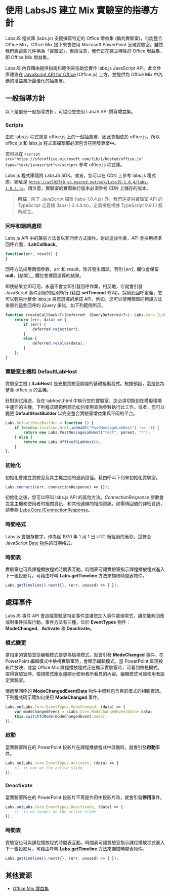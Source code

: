 
# <a name="guidelines-for-creating-labs-for-mix-using-labsjs"></a>使用 LabsJS 建立 Mix 實驗室的指導方針



LabsJS 程式庫 (labs.js) 支援撰寫特定的 Office 增益集 (稱為實驗室)，它能整合 Office Mix。Office Mix 接下來會使用 Microsoft PowerPoint 呈現實驗室。雖然我們將這些元件稱為「實驗室」，但請注意，我們正在建立特殊的 Office 增益集，即 Office Mix 增益集。

LabsJS 內容藉由提供指南和範例來協助您實作 labs.js JavaScript API。此文件庫建置在 [JavaScript API for Office](../../../reference/javascript-api-for-office.md) (Office.js) 上方，並提供為 Office Mix 中內嵌的增益集所最佳化的抽象層。


## <a name="general-guidelines"></a>一般指導方針


以下是部分一般指導方針，可協助您使用 LabJS API 撰寫增益集。


### <a name="scripts"></a>Scripts

由於 labs.js 程式庫是 office.js 上的一個抽象層，因此會相依於 office.js，所以 office.js 和 labs.js 程式庫檔案都必須包含在開發專案中。 

您可以在 `<script src="https://sforoffice.microsoft.com/lib/1/hosted/office.js" type="text/javascript"></script>` 參考 office.js 程式庫。

Labs.js 程式庫隨附 LabsJS SDK。或者，您可以在 CDN 上參考 labs.js 程式庫，網址是  <code>https://az592748.vo.msecnd.net/sdk/LabsJS-1.0.4/labs-1.0.4.js</code>。請注意，實驗室的實際執行版本必須參考 CDN 上儲存的版本。


 >**附註**：除了 JavaScript 檔案 (labs-1.0.4.js) 外，我們還提供實驗室 API 的 TypeScript 定義檔 (labs-1.0.4.d.ts)。定義檔是根據 TypeScript 0.9.1.1 版所建立。


### <a name="callbacks-and-error-handling"></a>回呼和錯誤處理

Labs.js API 中的某些方法會以非同步方式操作。對於這些作業，API 會採用標準回呼介面，**ILabCallback**。 


```js
function(err, result) {
}
```

回呼方法採用兩個參數，_err_ 和 _result_。除非發生錯誤，否則 [_err]__ 欄位會保留 **null**。[結果]__ 欄位會傳回運算的結果。

即使結果立即可用，永遠不會立即引發回呼作業。相反地，它就會引發 JavaScript 事件迴圈的個別執行 (藉由 **setTimeout** 呼叫)。採用此回呼定義，您可以輕易地整合 labs.js 與您選擇的承諾 API。例如，您可以使用簡單的轉譯方法來替代這些回呼的 jQuery 承諾，如下列範例所示。




```js
function createCallback<T>(deferred: JQueryDeferred<T>): Labs.Core.ILabCallback<T> {
    return (err, data) => {
        if (err) {
            deferred.reject(err);
        }
        else {
            deferred.resolve(data);
        }
    };
}
```


### <a name="lab-host-and-defaultlabhost"></a>實驗室主機和 DefaultLabHost

實驗室主機 ( **ILabHost**) 是支援實驗室開發的基礎驅動程式。根據預設，這是設為整合 office.js 的主機。

針對測試用途，及在 labhost.html 中執行您的實驗室，您必須切換到在模擬環境中運作的主機。下列程式碼範例顯示如何使用查詢參數執行此工作。或者，您可以變更 **DefaultHostBuilder** 以完全整合實驗室增益集與不同的平台。




```js
Labs.DefaultHostBuilder = function () {
    if (window.location.href.indexOf("PostMessageLabHost") !== -1) {
        return new Labs.PostMessageLabHost("test", parent, "*");
    } else {
        return new Labs.OfficeJSLabHost();
    }
};
```


### <a name="initialization"></a>初始化

初始化會建立實驗室及其主機之間的通訊路徑。藉由呼叫下列來初始化實驗室。


```js
Labs.connect((err, connectionResponse) => {});
```

初始化之後，您可以呼叫 labs.js API 的其他方法。_ConnectionResponse_ 參數會包含主機和使用者的相關資訊，和其他連線的相關資訊。如需傳回值的詳細資訊，請參閱 [Labs.Core.IConnectionResponse](../../../reference/office-mix/labs.core.iconnectionresponse.md)。


### <a name="time-format"></a>時間格式

Labs.js 會儲存數字，作為從 1970 年 1 月 1 日 UTC 後經過的毫秒。這符合 JavaScript [Date 物件](http://msdn.microsoft.com/en-us/library/ie/cd9w2te4%28v=vs.94%29.aspx)的日期格式，


### <a name="timeline"></a>時間表

實驗室也可與課程播放程式時間表互動。時間表可讓實驗室指示課程播放程式進入下一張投影片。可藉由呼叫 **Labs.getTimeline** 方法來擷取時間表物件。


```js
Labs.getTimeline().next({}, (err, unused) => { });
```


## <a name="handling-events"></a>處理事件


LabsJS 事件 API 會追蹤實驗室特定事件並讓您加入事件處理常式，讓您能夠回應或對事件採取行動。事件方法有三種，位於  **EventTypes** 物件︰**ModeChanged**、**Activate** 和 **Deactivate**。 


### <a name="mode-change"></a>模式變更

當指定的實驗室從編輯模式變更為檢視模式，就會引發 **ModeChanged** 事件。在 PowerPoint 編輯模式中檢視實驗室時，會顯示編輯模式。當 PowerPoint 呈現投影片放映，或當 Office Mix 課程播放程式正在顯示實驗室時，可看到檢視模式。取得實驗室時，檢視模式應永遠顯示使用者所看見的內容。編輯模式可讓使用者設定實驗室。

傳遞至回呼的 **ModeChangedEventData** 物件中資料包含目前模式的相關資訊。下列程式碼示範如何使用 **ModeChanged** 事件。




```js
Labs.on(Labs.Core.EventTypes.ModeChanged, (data) => {
    var modeChangedEvent = <Labs.Core.ModeChangedEventData> data;
    this.switchToMode(modeChangedEvent.mode);
});
```


### <a name="activate"></a>啟動

當實驗室所在的 PowerPoint 投影片在課程播放程式中啟動時，就會引發**啟動**事件。


```js
Labs.on(Labs.Core.EventTypes.Activate, (data) => {
    //  is now on the active slide
});
```


### <a name="deactivate"></a>Deactivate

當實驗室所在的 PowerPoint 投影片不再是作用中投影片時，就會引發**停用**事件。


```js
Labs.on(Labs.Core.EventTypes.Deactivate, (data) => {                
    //  is no longer on the active slide
});
```


### <a name="timeline"></a>時間表

實驗室也可與課程播放程式時間表互動。時間表可讓實驗室指示課程播放程式進入下一張投影片。可藉由呼叫 **Labs.getTimeline** 方法來擷取時間表物件。


```js
Labs.getTimeline().next({}, (err, unused) => { });
```


## <a name="additional-resources"></a>其他資源



- [Office Mix 增益集](../../powerpoint/office-mix/office-mix-add-ins.md)
    
